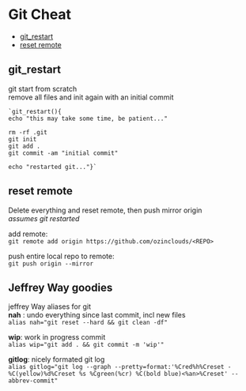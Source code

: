 # Git Cheat
* [git_restart](#git_restart)
* [reset remote](#reset-remote)

## git_restart
git start from scratch  
remove all files and init again with an initial commit

	`git_restart(){
	echo "this may take some time, be patient..."

	rm -rf .git
	git init
	git add .
	git commit -am "initial commit"

	echo "restarted git..."}`

## reset remote
Delete everything and reset remote, then push mirror origin  
*assumes git restarted*

add remote:  
`git remote add origin https://github.com/ozinclouds/<REPO>`

push entire local repo to remote:  
`git push origin --mirror`

## Jeffrey Way goodies
jeffrey Way aliases for git  
**nah** : undo everything since last commit, incl new files  
`alias nah="git reset --hard && git clean -df"`
  
 **wip**: work in progress commit  
`alias wip="git add . && git commit -m 'wip'"` 

**gitlog**: nicely formated git log  
	```
	alias gitlog="git log --graph --pretty=format:'%Cred%h%Creset -%C(yellow)%d%Creset %s %Cgreen(%cr) %C(bold blue)<%an>%Creset' --abbrev-commit"
	```


<!--stackedit_data:
eyJoaXN0b3J5IjpbMTg3NTkxNDg2OCw4MjM3MDM1OSw3Nzk3Mj
IxNDEsNzEwNjk0MzhdfQ==
-->